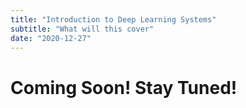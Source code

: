 ```yaml
---
title: "Introduction to Deep Learning Systems"
subtitle: "What will this cover"
date: "2020-12-27"
---
```


# Coming Soon! Stay Tuned!